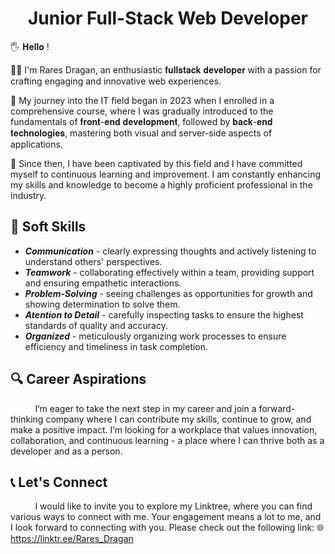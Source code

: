 <h1 align='center'>Junior Full-Stack Web Developer</h1>

<p>🖐 𝐇𝐞𝐥𝐥𝐨 !</p>

<p>👨‍💻 I'm Rares Dragan, an enthusiastic 𝐟𝐮𝐥𝐥𝐬𝐭𝐚𝐜𝐤 𝐝𝐞𝐯𝐞𝐥𝐨𝐩𝐞𝐫 with a passion for crafting engaging and innovative web experiences. </p>
<p>👣 My journey into the IT field began in 2023 when I enrolled in a comprehensive course, where I was gradually introduced to the fundamentals of 𝐟𝐫𝐨𝐧𝐭-𝐞𝐧𝐝 𝐝𝐞𝐯𝐞𝐥𝐨𝐩𝐦𝐞𝐧𝐭, followed by 𝐛𝐚𝐜𝐤-𝐞𝐧𝐝 𝐭𝐞𝐜𝐡𝐧𝐨𝐥𝐨𝐠𝐢𝐞𝐬, mastering both visual and server-side aspects of applications.</p>
<p>🚀 Since then, I have been captivated by this field and I have committed myself to continuous learning and improvement. I am constantly enhancing my skills and knowledge to become a highly proficient professional in the industry.</p>



<h2>🌟 Soft Skills</h2>
<ul>
  <li><b><i>Communication</i></b> - clearly expressing thoughts and actively listening to understand others' perspectives.</li>
  <li><b><i>Teamwork</i></b> - collaborating effectively within a team, providing support and ensuring empathetic interactions.</li>
  <li><b><i>Problem-Solving</i></b> - seeing challenges as opportunities for growth and showing determination to solve them.</li>
  <li><b><i>Atention to Detail</i></b> - carefully inspecting tasks to ensure the highest standards of quality and accuracy.</li>
  <li><b><i>Organized</i></b> - meticulously organizing work processes to ensure efficiency and timeliness in task completion.</li>
</ul>

<h2>🔍 Career Aspirations</h2>
<p>‎‎&nbsp;&nbsp;&nbsp;&nbsp;&nbsp;&nbsp;&nbsp;&nbsp;&nbsp; ‎‎I’m eager to take the next step in my career and join a forward-thinking company where I can contribute my skills, continue to grow, and make a positive impact. I’m looking for a workplace that values innovation, collaboration, and continuous learning - a place where I can thrive both as a developer and as a person.</p>

<h2>📞 Let's Connect</h2>
<p>‎‎&nbsp;&nbsp;&nbsp;&nbsp;&nbsp;&nbsp;&nbsp;&nbsp;&nbsp; I would like to invite you to explore my Linktree, where you can find various ways to connect with me. Your engagement means a lot to me, and I look forward to connecting with you. Please check out the following link: 🌐 <a href="https://linktr.ee/Rares_Dragan">https://linktr.ee/Rares_Dragan</a></p>

